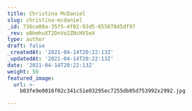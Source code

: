 ```yaml
---
title: Christina McDaniel
slug: christina-mcdaniel
_id: 736ce08a-35f5-4f02-92d5-65507845df97
_rev: oBhmhuXT2DnVo2ZNcHVSeX
type: author
draft: false
_createdAt: '2021-04-14T20:22:13Z'
_updatedAt: '2021-04-14T20:22:13Z'
date: '2021-04-14T20:22:13Z'
weight: 50
featured_image:
  url: >-
    b03fe9e0016f02c341c51e03295ec7255db05d753992x2992.jpg

---
```

 